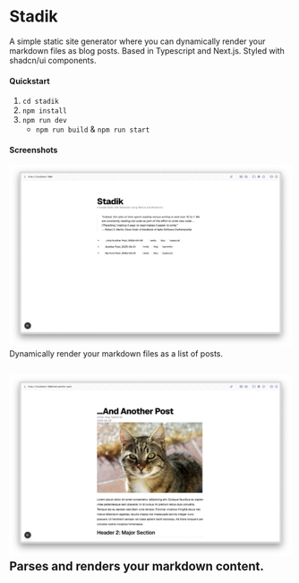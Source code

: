 # Stadik
A simple static site generator where you can dynamically render your markdown files as blog posts. Based in Typescript and Next.js. Styled with shadcn/ui components.

#### Quickstart
1. `cd stadik`
2. `npm install`
3. `npm run dev`
    - `npm run build` & `npm run start`

#### Screenshots

![default homepage](stadik/public/assets/home_screenshot.png)
Dynamically render your markdown files as a list of posts.

![default post](stadik/public/assets/post_screenshot.png)
Parses and renders your markdown content.
---